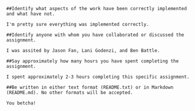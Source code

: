 
    ##Identify what aspects of the work have been correctly implemented and what have not.

    I'm pretty sure everything was implemented correctly.

    ##Identify anyone with whom you have collaborated or discussed the assignment.

    I was assited by Jason Fan, Lani Godenzi, and Ben Battle.

    ##Say approximately how many hours you have spent completing the assignment.

    I spent approximately 2-3 hours completing this specific assignment. 

	##Be written in either text format (README.txt) or in Markdown (README.md). No other formats will be accepted.

	You betcha!
